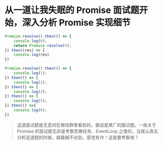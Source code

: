 # 从一道让我失眠的 Promise 面试题开始，深入分析 Promise 实现细节

```js
Promise.resolve().then(() => {
    console.log(0);
    return Promise.resolve(4);
}).then((res) => {
    console.log(res)
})

Promise.resolve().then(() => {
    console.log(1);
}).then(() => {
    console.log(2);
}).then(() => {
    console.log(3);
}).then(() => {
    console.log(5);
}).then(() =>{
    console.log(6);
})
```
> 这道面试题是无意间在微信群里看到的，据说是某厂的面试题。一般关于 Promise 的面试题无非是考察宏微任务、EventLoop 之类的，当我认真去分析这道题的时候，越看越不对劲，感觉有诈！这是要考察啥？

